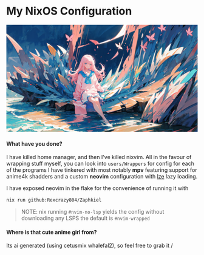 # My NixOS Configuration
![wall](https://github.com/Rexcrazy804/Zaphkiel/blob/master/nixosModules/programs/sddm-wall.png?raw=true)

#### What have you done?
I have killed home manager, and then I've killed nixvim. All in the favour of
wrapping stuff myself, you can look into `users/Wrappers` for config for each of
the programs I have tinkered with most notably **mpv** featuring support for
anime4k shadders and a custom **neovim** configuration with
[lze](https://github.com/BirdeeHub/lze) lazy loading.

I have exposed neovim in the flake for the convenience of running it with
```bash
nix run github:Rexcrazy804/Zaphkiel
```

> NOTE: nix running `#nvim-no-lsp` yields the config without downloading any LSPS
the default is `#nvim-wrapped`

#### Where is that cute anime girl from?
Its ai generated (using cetusmix whalefal2), so feel free to grab it /
